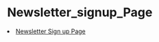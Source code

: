 # Newsletter_signup_Page
<li>
<a href="https://floating-sierra-79543.herokuapp.com/"> Newsletter Sign up Page</a><br>
  </li>
  
